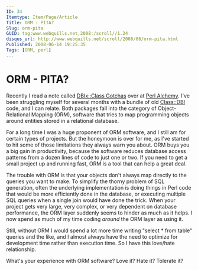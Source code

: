 ```yaml
---
ID: 34  
Itemtype: Item/Page/Article
Title: ORM - PITA?  
Slug: orm-pita  
GUID: tag:www.webquills.net,2008:/scroll//1.24  
disqus_url: http://www.webquills.net/scroll/2008/06/orm-pita.html
Published: 2008-06-14 19:25:35     
Tags: [ORM, perl]  
...
```


# ORM - PITA?
Recently I read a note called [DBIx::Class Gotchas][gotchas] over at [Perl Alchemy][]. I've been struggling myself for several months with a bundle of old [Class::DBI][] code, and I can relate. Both packages fall into the category of Object-Relational Mapping (ORM), software that tries to map programming objects around entities stored in a relational database.

For a long time I was a huge proponent of ORM software, and I still am for certain types of projects. But the honeymoon is over for me, as I've started to hit some of those limitations they always warn you about. ORM buys you a big gain in productivity, because the software reduces database access patterns from a dozen lines of code to just one or two. If you need to get a small project up and running fast, ORM is a tool that can help a great deal.

The trouble with ORM is that your objects don't always map directly to the queries you want to make. To simplify the thorny problem of SQL generation, often the underlying implementation is doing things in Perl code that would be more efficiently done in the database, or executing multiple SQL queries when a single join would have done the trick. When your project gets very large, very complex, or very dependent on database performance, the ORM layer suddenly seems to hinder as much as it helps. I now spend as much of my time coding *around* the ORM layer as using it.

Still, without ORM I would spend a lot more time writing "select * from table" queries and the like, and I almost always have the need to optimize for development time rather than execution time. So I have this love/hate relationship.

What's your experience with ORM software? Love it? Hate it? Tolerate it?

[gotchas]: http://perlalchemy.blogspot.com/2008/06/dbixclass-gotchas.html
[Perl Alchemy]: http://perlalchemy.blogspot.com/
[Class::DBI]:http://search.cpan.org/dist/Class-DBI/



